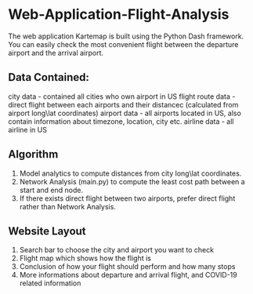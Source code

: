 # Web-Application-Flight-Analysis
 
The web application Kartemap is built using the Python Dash framework. You can easily check the most convenient flight between the departure airport and the arrival airport. 


## Data Contained:

city data - contained all cities who own airport in US
flight route data - direct flight between each airports and their distancec (calculated from airport long\lat coordinates)
airport data - all airports located in US, also contain information about timezone, location, city etc.
airline data - all airline in US


## Algorithm

1. Model analytics to compute distances from city long\lat coordinates.
2. Network Analysis (main.py) to compute the least cost path between a start and end node.
3. If there exists direct flight between two airports, prefer direct flight rather than Network Analysis.

## Website Layout

1. Search bar to choose the city and airport you want to check
2. Flight map which shows how the flight is 
3. Conclusion of how your flight should perform and how many stops
4. More informations about departure and arrival flight, and COVID-19 related information
